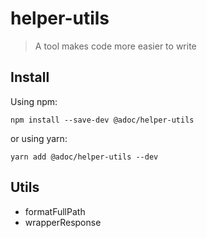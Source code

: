 # helper-utils

> A tool makes code more easier to write

## Install

Using npm:

``
npm install --save-dev @adoc/helper-utils
``

or using yarn:

``
yarn add @adoc/helper-utils --dev
``

## Utils

- formatFullPath
- wrapperResponse
